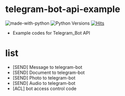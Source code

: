 # telegram-bot-api-example
![made-with-python][made-with-python]
![Python Versions][pyversion-button]
[![Hits](https://hits.seeyoufarm.com/api/count/incr/badge.svg?url=https%3A%2F%2Fgithub.com%2Fpassword123456%2Fhit-counter&count_bg=%2379C83D&title_bg=%23555555&icon=&icon_color=%23E7E7E7&title=hits&edge_flat=false)](https://hits.seeyoufarm.com)


[pyversion-button]: https://img.shields.io/pypi/pyversions/Markdown.svg
[made-with-python]: https://img.shields.io/badge/Made%20with-Python-1f425f.svg

- Example codes for Telegram_Bot API

# list
- [SEND] Message to telegram-bot
- [SEND] Document to telegram-bot
- [SEND] Photo to telegram-bot
- [SEND] Audio to telegram-bot
- [ACL]  bot access control code
